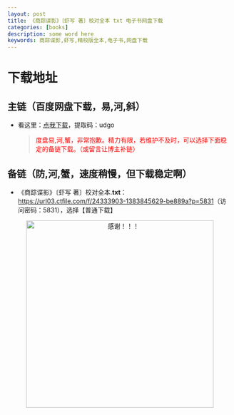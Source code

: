```yaml
---
layout: post
title: 《商踪谍影》〔虾写 著〕校对全本 txt 电子书网盘下载
categories: [books]
description: some word here
keywords: 商踪谍影,虾写,精校版全本,电子书,网盘下载
---
```


# 下载地址

## 主链（百度网盘下载，易,河,斜）

- 看这里：[点我下载](https://pan.baidu.com/s/1iMXUbSbtZQZjDcqDmnWUyw?pwd=udgo)，提取码：udgo

  > <p style="color:red" >度盘易,河,蟹，非常抱歉。精力有限，若维护不及时，可以选择下面稳定的备链下载。（或留言让博主补链）</p>

## 备链（防,河,蟹，速度稍慢，但下载稳定啊）

- 《商踪谍影》〔虾写 著〕校对全本.**txt**：<https://url03.ctfile.com/f/24333903-1383845629-be889a?p=5831>（访问密码：5831），选择【普通下载】

<div align="center"><img src="https://pic.imgdb.cn/item/6707df6bd29ded1a8ce37031.gif" alt="感谢！！！" width="420px" height="auto"/></div>
